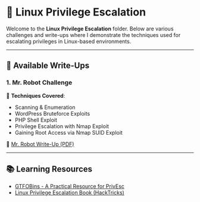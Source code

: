 # 🐧 **Linux Privilege Escalation**

Welcome to the **Linux Privilege Escalation** folder. Below are various challenges and write-ups where I demonstrate the techniques used for escalating privileges in Linux-based environments.

---

## 📄 **Available Write-Ups**

### 1. **Mr. Robot Challenge**  
   🔑 **Techniques Covered**:
   - Scanning & Enumeration
   - WordPress Bruteforce Exploits
   - PHP Shell Exploit
   - Privilege Escalation with Nmap Exploit
   - Gaining Root Access via Nmap SUID Exploit
   
   📄 [Mr. Robot Write-Up (PDF)](https://github.com/Prashant-Bhatt-2000/CTF-Writeups/blob/main/tryhackme/Mr_Robot_Ctf.pdf)

---
## 📚 **Learning Resources**
- [GTFOBins - A Practical Resource for PrivEsc](https://gtfobins.github.io/)
- [Linux Privilege Escalation Book (HackTricks)](https://book.hacktricks.xyz/linux-hardening/linux-privilege-escalation)

